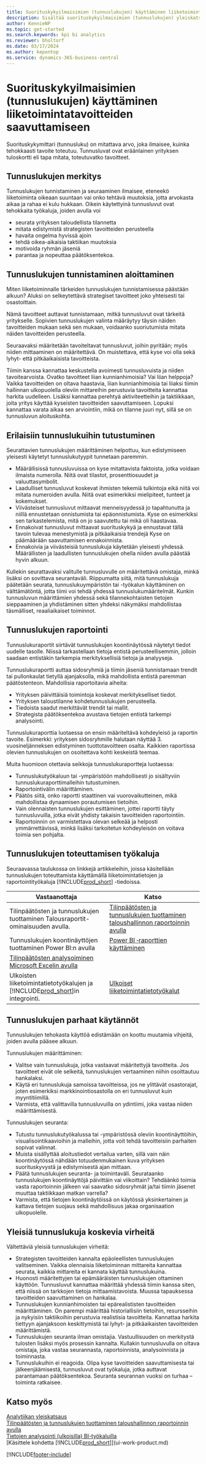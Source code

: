 ```yaml
---
title: Suorituskykyilmaisimien (tunnuslukujen) käyttäminen liiketoimintatavoitteiden saavuttamiseen
description: Sisältää suorituskykyilmaisimien (tunnuslukujen) yleiskatsauksen ja tietoja niiden käyttämisestä liiketoimintatavoitteiden saavuttamiseen.
author: KennieNP
ms.topic: get-started
ms.search.keywords: kpi bi analytics
ms.reviewer: bholtorf
ms.date: 03/17/2024
ms.author: kepontop
ms.service: dynamics-365-business-central
---
```


# Suorituskykyilmaisimien (tunnuslukujen) käyttäminen liiketoimintatavoitteiden saavuttamiseen

Suorituskykymittari (tunnusluku) on mitattava arvo, joka ilmaisee, kuinka tehokkaasti tavoite toteutuu. Tunnusluvat ovat eräänlainen yrityksen tuloskortti eli tapa mitata, toteutuvatko tavoitteet.

## Tunnuslukujen merkitys

Tunnuslukujen tunnistaminen ja seuraaminen ilmaisee, eteneekö liiketoiminta oikeaan suuntaan vai onko tehtävä muutoksia, jotta arvokasta aikaa ja rahaa ei kulu hukkaan. Oikein käytettyinä tunnusluvut ovat tehokkaita työkaluja, joiden avulla voi

- seurata yrityksen taloudellista tilannetta
- mitata edistymistä strategisten tavoitteiden perusteella
- havaita ongelma hyvissä ajoin
- tehdä oikea-aikaisia taktiikan muutoksia
- motivoida ryhmän jäseniä
- parantaa ja nopeuttaa päätöksentekoa.

## Tunnuslukujen tunnistaminen aloittaminen

Miten liiketoiminnalle tärkeiden tunnuslukujen tunnistamisessa päästään alkuun? Aluksi on selkeytettävä strategiset tavoitteet joko yhteisesti tai osastoittain.

Nämä tavoitteet auttavat tunnistamaan, mitkä tunnusluvut ovat tärkeitä yritykselle. Sopivien tunnuslukujen valinta määräytyy täysin näiden tavoitteiden mukaan sekä sen mukaan, voidaanko suoriutumista mitata näiden tavoitteiden perusteella.

Seuraavaksi määritetään tavoiteltavat tunnusluvut, joihin pyritään; myös niiden mittaaminen on määritettävä. On muistettava, että kyse voi olla sekä lyhyt- että pitkäaikaisista tavoitteista.

Tiimin kanssa kannattaa keskustella avoimesti tunnusluvuista ja niiden tavoitearvoista. Ovatko tavoitteet liian kunnianhimoisia? Vai liian helppoja? Vaikka tavoitteiden on oltava haastavia, liian kunnianhimoisia tai liiaksi tiimin hallinnan ulkopuolella oleviin mittareihin perustuvia tavoitteita kannattaa harkita uudelleen. Lisäksi kannattaa perehtyä aktiviteetteihin ja taktiikkaan, joita yritys käyttää kyseisten tavoitteiden saavuttamiseen. Lopuksi kannattaa varata aikaa sen arviointiin, mikä on tilanne juuri nyt, sillä se on tunnusluvun aloituskohta.

## Erilaisiin tunnuslukuihin tutustuminen

Seurattavien tunnuslukujen määrittäminen helpottuu, kun edistymiseen yleisesti käytetyt tunnuslukutyypit tunnetaan paremmin.

- Määrällisissä tunnusluvuissa on kyse mitattavista faktoista, jotka voidaan ilmaista numerolla. Niitä ovat tilastot, prosenttiosuudet ja valuuttasymbolit.
- Laadulliset tunnusluvut koskevat ihmisten tekemiä tulkintoja eikä niitä voi mitata numeroiden avulla. Niitä ovat esimerkiksi mielipiteet, tunteet ja kokemukset.
- Viivästeiset tunnusluvut mittaavat menneisyydessä jo tapahtunutta ja niillä ennustetaan onnistumista tai epäonnistumista. Kyse on esimerkiksi sen tarkastelemista, mitä on jo saavutettu tai mikä oli haastavaa.
- Ennakoivat tunnusluvut mittaavat suorituskykyä ja ennustavat tällä tavoin tulevaa menestymistä ja pitkäaikaisia trendejä Kyse on päämäärään saavuttamisen ennakoinnista.
- Ennakoivia ja viivästeisiä tunnuslukuja käytetään yleisesti yhdessä. Määrällisten ja laadullisten tunnuslukujen ohella niiden avulla päästää hyvin alkuun.

Kullekin seurattavaksi valitulle tunnusluvulle on määritettävä omistaja, minkä lisäksi on sovittava seurantaväli. Riippumatta siitä, mitä tunnuslukuja päätetään seurata, tunnuslukuympäristön tai -työkalun käyttäminen on välttämätöntä, jotta tiimi voi tehdä yhdessä tunnuslukumääritelmät. Kunkin tunnusluvun määrittämien yhdessä sekä tilannekohtaisten tietojen sieppaaminen ja yhdistäminen sitten yhdeksi näkymäksi mahdollistaa täsmälliset, reaaliaikaiset toiminnot.

## Tunnuslukujen raportointi

Tunnuslukuraportit siirtävät tunnuslukujen koontinäytössä näytetyt tiedot uudelle tasolle. Niissä tarkastellaan tietoja entistä perusteellisemmin, jolloin saadaan entistäkin tarkempia merkityksellisiä tietoja ja analyyseja.

Tunnuslukuraportti auttaa sidosryhmiä ja tiimin jäseniä tunnistamaan trendit tai pullonkaulat tietyllä ajanjaksolla, mikä mahdollista entistä paremman päätöstenteon. Mahdollisia raportoitavia aiheita:

- Yrityksen päivittäisiä toimintoja koskevat merkitykselliset tiedot.
- Yrityksen taloustilanne kohdetunnuslukujen perusteella.
- Tiedoista saadut merkittävät trendit tai mallit.
- Strategista päätöksentekoa avustava tietojen entistä tarkempi analysointi.

Tunnuslukuraporttia luotaessa on ensin määriteltävä kohdeyleisö ja raportin tavoite. Esimerkki: yrityksen sidosryhmille halutaan näyttää 3. vuosineljänneksen edistyminen tuottotavoitteen osalta. Kaikkien raportissa olevien tunnuslukujen on osoitettava kohti keskeistä teemaa.

Muita huomioon otettavia seikkoja tunnuslukuraportteja luotaessa:

- Tunnuslukutyökaluun tai -ympäristöön mahdollisesti jo sisältyviin tunnuslukuraporttimalleihin tutustuminen.
- Raportointivälin määrittäminen.
- Päätös siitä, onko raportti staattinen vai vuorovaikutteinen, mikä mahdollistaa dynaamisen porautumisen tietoihin.
- Vain olennaisten tunnuslukujen esittäminen, jottei raportti täyty tunnusluvuilla, jotka eivät yhdisty takaisin tavoitteiden raportointiin.
- Raportoinnin on varmistettava olevan selkeää ja helposti ymmärrettävissä, minkä lisäksi tarkoitetun kohdeyleisön on voitava toimia sen pohjalta.

## Tunnuslukujen toteuttamisen työkaluja

Seuraavassa taulukossa on linkkejä artikkeleihin, joissa käsitellään tunnuslukujen toteuttamista käyttämällä liiketoimintatietojen ja raportointityökaluja [!INCLUDE[prod_short](includes/prod_short.md)] -tiedoissa.

| Vastaanottaja  | Katso |
| --- | --- |
| Tilinpäätösten ja tunnuslukujen tuottaminen Talousraportit-ominaisuuden avulla. | [Tilinpäätösten ja tunnuslukujen tuottaminen taloushallinnon raportoinnin avulla](bi.md) |
| Tunnuslukujen koontinäyttöjen tuottaminen Power BI:n avulla | [Power BI ‑raporttien käyttäminen](across-working-with-powerbi.md) | 
| [Tilinpäätösten analysoiminen Microsoft Excelin avulla](finance-analyze-excel.md) |
| Ulkoisten liiketoimintatietotyökalujen ja [!INCLUDE[prod_short](includes/prod_short.md)]in integrointi.| [Ulkoiset liiketoimintatietotyökalut](reports-external-analysis.md) |

## Tunnuslukujen parhaat käytännöt

Tunnuslukujen tehokasta käyttöä edistämään on koottu muutamia vihjeitä, joiden avulla pääsee alkuun.

Tunnuslukujen määrittäminen:

- Valitse vain tunnuslukuja, jotka vastaavat määritettyjä tavoitteita. Jos tavoitteet eivät ole selkeitä, tunnuslukujen vertaaminen niihin osoittautuu hankalaksi.
- Käytä eri tunnuslukuja samoissa tavoitteissa, jos ne ylittävät osastorajat, joten esimerkiksi markkinointiosastolla on eri tunnusluvut kuin myyntitiimillä.
- Varmista, että valittavilla tunnusluvuilla on ydintiimi, joka vastaa niiden määrittämisestä.

Tunnuslukujen seuranta:

- Tutustu tunnuslukutyökalussa tai -ympäristössä oleviin koontinäyttöihin, visualisointikaavioihin ja malleihin, jotta voit tehdä tavoitteisiin parhaiten sopivat valinnat.
- Muista sisällyttää aloitustiedot vertailua varten, sillä vain näin koontinäytössä nähdään totuudenmukainen kuva yrityksen suorituskyvystä ja edistymisestä ajan mittaan.
- Päätä tunnuslukujen seuranta- ja toimintaväli. Seurataanko tunnuslukujen koontinäyttöjä päivittäin vai viikoittain? Tehdäänkö toimia vasta raportoinnin jälkeen vai saavatko sidosryhmät ja/tai tiimin jäsenet muuttaa taktiikkaan matkan varrella?
- Varmista, että tietojen koontinäytöissä on käytössä yksinkertainen ja kattava tietojen suojaus sekä mahdollisuus jakaa organisaation ulkopuolelle.

## Yleisiä tunnuslukuja koskevia virheitä

Vältettäviä yleisiä tunnuslukujen virheitä:

- Strategisten tavoitteiden kannalta epäoleellisten tunnuslukujen valitseminen. Vaikka olennaisia liiketoiminnan mittareita kannattaa seurata, kaikkia mittareita ei kannata käyttää tunnuslukuina.
- Huonosti määritettyjen tai epämääräisten tunnuslukujen ottaminen käyttöön. Tunnusluvut kannattaa määrittää yhdessä tiimin kanssa siten, että niissä on tarkkojen tietoja mittaamistavoista. Muussa tapauksessa tavoitteiden saavuttaminen on hankalaa.
- Tunnuslukujen kunnianhimoisten tai epärealististen tavoitteiden määrittäminen. On parempi määrittää historiallisiin tietoihin, resursseihin ja nykyisiin taktiikoihin perustuvia realistisia tavoitteita. Kannattaa harkita tiettyyn ajanjaksoon keskittymistä tai lyhyt- ja pitkäaikaisten tavoitteiden määrittämistä.
- Tunnuslukujen seuranta ilman omistajia. Vastuullisuuden on merkitystä tulosten lisäksi myös prosessin kannalta. Kullakin tunnusluvulla on oltava omistaja, joka vastaa seurannasta, raportoinnista, analysoinnista ja toiminnasta.
- Tunnuslukuihin ei reagoida. Olipa kyse tavoitteiden saavuttamisesta tai jälkeenjäämisestä, tunnusluvut ovat työkaluja, jotka auttavat parantamaan päätöksentekoa. Seuranta seurannan vuoksi on turhaa – toiminta ratkaisee.

## Katso myös

[Analytiikan yleiskatsaus](reports-bi-reporting.md)  
[Tilinpäätösten ja tunnuslukujen tuottaminen taloushallinnon raportoinnin avulla](bi.md)  
[Tietojen analysointi (ulkoisilla) BI-työkaluilla](reports-external-analysis.md)  
[Käsittele kohdetta [!INCLUDE[prod_short](includes/prod_short.md)]](ui-work-product.md)  

[!INCLUDE[footer-include](includes/footer-banner.md)]
